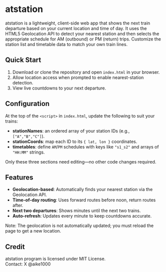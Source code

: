 # atstation

atstation is a lightweight, client-side web app that shows the next train departure based on your current location and time of day. It uses the HTML5 Geolocation API to detect your nearest station and then selects the appropriate schedule for AM (outbound) or PM (return) trips. Customize the station list and timetable data to match your own train lines.

## Quick Start
1. Download or clone the repository and open `index.html` in your browser.  
2. Allow location access when prompted to enable nearest-station detection.  
3. View live countdowns to your next departure.

## Configuration
At the top of the `<script>` in `index.html`, update the following to suit your trains:
- **stationNames**: an ordered array of your station IDs (e.g., `["A","B","C"]`).  
- **stationCoords**: map each ID to its `{ lat, lon }` coordinates.  
- **timetables**: define `AM`/`PM` schedules with keys like `"s1_s2"` and arrays of `"HH:MM"` strings.

Only these three sections need editing—no other code changes required.

## Features
- **Geolocation-based**: Automatically finds your nearest station via the Geolocation API.  
- **Time-of-day routing**: Uses forward routes before noon, return routes after.  
- **Next two departures**: Shows minutes until the next two trains.  
- **Auto-refresh**: Updates every minute to keep countdowns accurate.  

Note: The geolocation is not automatically updated; you must reload the page to get a new location.

## Credit
atstation program is licensed under MIT License.  
Contact: X @aike1000
